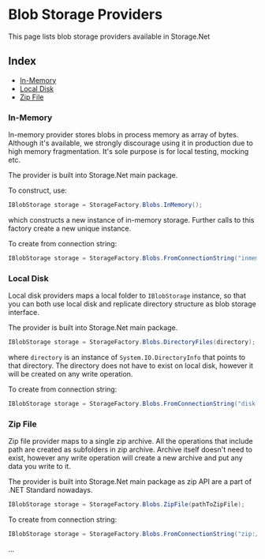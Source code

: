 # Blob Storage Providers

This page lists blob storage providers available in Storage.Net

## Index

- [In-Memory](#inmemory)
- [Local Disk](#local-disk)
- [Zip File](#zip-file)

### In-Memory

In-memory provider stores blobs in process memory as array of bytes. Although it's available, we strongly discourage using it in production due to high memory fragmentation. It's sole purpose is for local testing, mocking etc.

The provider is built into Storage.Net main package.

To construct, use:

```csharp
IBlobStorage storage = StorageFactory.Blobs.InMemory();
```

which constructs a new instance of in-memory storage. Further calls to this factory create a new unique instance.

To create from connection string:

```csharp
IBlobStorage storage = StorageFactory.Blobs.FromConnectionString("inmemory://");
```

### Local Disk

Local disk providers maps a local folder to `IBlobStorage` instance, so that you can both use local disk and replicate directory structure as blob storage interface.

The provider is built into Storage.Net main package.

```csharp
IBlobStorage storage = StorageFactory.Blobs.DirectoryFiles(directory);
```

where `directory` is an instance of `System.IO.DirectoryInfo` that points to that directory. The directory does not have to exist on local disk, however it will be created on any write operation.

To create from connection string:

```csharp
IBlobStorage storage = StorageFactory.Blobs.FromConnectionString("disk://path=path_to_directory");
```

### Zip File

Zip file provider maps to a single zip archive. All the operations that include path are created as subfolders in zip archive. Archive itself doesn't need to exist, however any write operation will create a new archive and put any data you write to it.

The provider is built into Storage.Net main package as zip API are a part of .NET Standard nowadays.

```csharp
IBlobStorage storage = StorageFactory.Blobs.ZipFile(pathToZipFile);
```

To create from connection string:

```csharp
IBlobStorage storage = StorageFactory.Blobs.FromConnectionString("zip://path=path_to_file");
```

...


